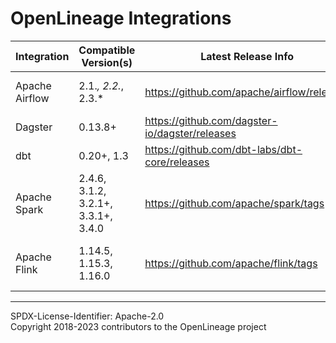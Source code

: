 # OpenLineage Integrations
|Integration|Compatible Version(s)|Latest Release Info|Docs|Notes|
|-|-|-|-|-|
|Apache Airflow|2.1.*, 2.2.*, 2.3.*|https://github.com/apache/airflow/releases|[README](./airflow/README.md)|Support for Airflow 1.x is deprecated|
|Dagster|0.13.8+|https://github.com/dagster-io/dagster/releases|[README](./dagster/README.md)| |
|dbt|0.20+, 1.3|https://github.com/dbt-labs/dbt-core/releases|[README](./dbt/README.md)| |
|Apache Spark|2.4.6, 3.1.2, 3.2.1+, 3.3.1+, 3.4.0|https://github.com/apache/spark/tags|[README](./spark/README.md)| |
|Apache Flink|1.14.5, 1.15.3, 1.16.0|https://github.com/apache/flink/tags|[README](./spark/README.md)| Flink support is currently experimental |

----
SPDX-License-Identifier: Apache-2.0\
Copyright 2018-2023 contributors to the OpenLineage project